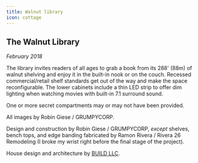 ```yaml
---
title: Walnut library
icon: cottage
---
```


<!--  Opener -->

<?# SimpleFigure src="library/IMG_4059.jpg" alt="Close-up of graphic novels" class="portfolio-w100" /?>

<!-- Intro -->

<div class="portfolio-sxs-container">
  <div class="portfolio-sxs-w50">

## The Walnut Library

  <div class="accent-mono">

_February 2018_

The library invites readers of all ages to grab a book from its 288' (88m) of walnut shelving and enjoy it in the built-in nook or on the couch.
Recessed commercial/retail shelf standards get out of the way and make the space reconfigurable.
The lower cabinets include a thin LED strip to offer dim lighting when watching movies with built-in 7.1 surround sound.

One or more secret compartments may or may not have been provided.

All images by Robin Giese / GRUMPYCORP.

  </div>
  </div>
  <?# SimpleFigure src="library/IMG_4085.jpg" alt="Corner detail with Harry reading" class="portfolio-sxs-w50" /?>
</div>

<div class="portfolio-sxs-container">
  <?# SimpleFigure src="library/IMG_4044.jpg" alt="Overview shot from right" class="portfolio-sxs-w50" /?>
  <?# SimpleFigure src="library/IMG_4042.jpg" alt="Overview shot from left" class="portfolio-sxs-w50" /?>

  <?# SimpleFigure src="library/DSC04689.jpg" alt="Detail shot without books" class="portfolio-sxs-w50" /?>
  <?# SimpleFigure src="library/DSC04688.jpg" alt="Overview shot without books" class="portfolio-sxs-w50" /?>

  <?# SimpleFigure src="library/IMG_4094.jpg" alt="View from TV" class="portfolio-sxs-w50"/?>
  <?# SimpleFigure src="library/IMG_4050.jpg" alt="Close-up of lower shelves" class="portfolio-sxs-w50"/?>

  <?# SimpleFigure src="library/IMG_4066.jpg" alt="Detail shot of corner" class="portfolio-sxs-w50"/?>
  <?# SimpleFigure src="library/IMG_4081.jpg" alt="Corner with Ollie's eyes" class="portfolio-sxs-w50"/?>

  <?# SimpleFigure src="library/IMG_4071.jpg" alt="Corner with Ollie's head" class="portfolio-sxs-w50"/?>
  <?# SimpleFigure src="library/IMG_4075.jpg" alt="Corner with Ollie popping out" class="portfolio-sxs-w50"/?>

  <?# SimpleFigure src="library/IMG_4089.jpg" alt="Corner detail with Harry upside down" class="portfolio-sxs-w50"/?>
  <?# SimpleFigure src="library/IMG_4091.jpg" alt="Corner detail with Harry's knees" class="portfolio-sxs-w50"/?>
  
  <?# SimpleFigure src="library/IMG_4097.jpg" alt="View towards TV" class="portfolio-sxs-w50"/?>
  <?# SimpleFigure src="library/IMG_4098.jpg" alt="TV detail" class="portfolio-sxs-w50"/?>
</div>

<!-- Closing shots -->

<?# SimpleFigure src="library/IMG_4082.jpg" alt="Corner with Harry reading" class="portfolio-w100" /?>

<!-- Closing para -->

<div class="portfolio-sxs-container pt2">
  <div class="portfolio-sxs-w60 accent-mono pt4">

Design and construction by Robin Giese / GRUMPYCORP,
_except_ shelves, bench tops, and edge banding fabricated by Ramon Rivera / Rivera 26 Remodeling
(I broke my wrist right before the final stage of the project).

House design and architecture by [BUILD LLC](https://www.buildllc.com).

  </div>
  <?# SimpleFigure src="library/rendering.png" alt="AutoCAD rendering" class="portfolio-sxs-w40" /?>
</div>
